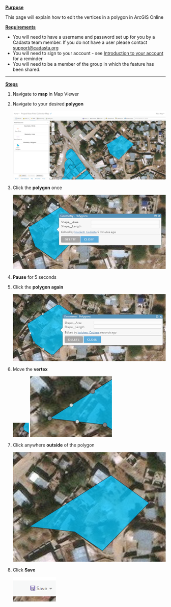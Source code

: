<u>**Purpose**</u>

This page will explain how to edit the vertices in a polygon  in ArcGIS Online

<u>**Requirements**</u>

* You will need to have a username and password set up for you by a Cadasta team member. If you do not have a user please contact support@cadasta.org
* You will need to sign to your account - see [Introduction to your account](intro_to_account/index.md) for a reminder
* You will need to be a member of the group in which the feature has been shared.
-----

<u>**Steps**</u>

1.	Navigate to **map** in Map Viewer

2.	Navigate to your desired **polygon**

    ![](imgs/image1.png)

3.	Click the **polygon** once

    ![](imgs/image3.png)

4.	**Pause** for 5 seconds

5.	Click the **polygon again**

    ![](imgs/image7.png)

6.	Move the **vertex**

    ![](imgs/image4.png)
    ![](imgs/image6.png)

7.	Click anywhere **outside** of the polygon
    
    ![](imgs/image2.png)

8.	Click **Save**

    ![](imgs/image5.png)





